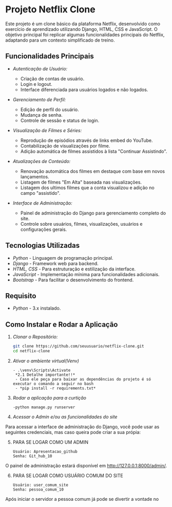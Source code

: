 # Projeto Netflix Clone

Este projeto é um clone básico da plataforma Netflix, desenvolvido como exercício de aprendizado utilizando Django, HTML, CSS e JavaScript. O objetivo principal foi replicar algumas funcionalidades principais do Netflix, adaptando para um contexto simplificado de treino.

## Funcionalidades Principais

- *Autenticação de Usuário:*
  - Criação de contas de usuário.
  - Login e logout.
  - Interface diferenciada para usuários logados e não logados.

- *Gerenciamento de Perfil:*
  - Edição de perfil do usuário.
  - Mudança de senha.
  - Controle de sessão e status de login.

- *Visualização de Filmes e Séries:*
  - Reprodução de episódios através de links embed do YouTube.
  - Contabilização de visualizações por filme.
  - Adição automática de filmes assistidos à lista "Continuar Assistindo".

- *Atualizações de Conteúdo:*
  - Renovação automática dos filmes em destaque com base em novos lançamentos.
  - Listagem de filmes "Em Alta" baseada nas visualizações.
  - Listagem dos ultimos filmes que a conta visualizou e adição no campo "assistido".

- *Interface de Administração:*
  - Painel de administração do Django para gerenciamento completo do site.
  - Controle sobre usuários, filmes, visualizações, usuários e configurações gerais.

## Tecnologias Utilizadas

- *Python* - Linguagem de programação principal.
- *Django* - Framework web para backend.
- *HTML, CSS* - Para estruturação e estilização da interface.
- *JavaScript* - Implementação mínima para funcionalidades adicionais.
- *Bootstrap* - Para facilitar o desenvolvimento do frontend.

## Requisito

- *Python* - 3.x instalado.

## Como Instalar e Rodar a Aplicação

1. *Clonar o Repositório:*

   ```bash
   git clone https://github.com/seuusuario/netflix-clone.git
   cd netflix-clone

2. *Ativar o ambiente virtual(Venv)*
    ```
   - .\venv\Scripts\Activate
     *2.1 Detalhe importante!!*
     - Caso ele peça para baixar as dependências do projeto é só executar o comando a seguir no bash
     - *pip install -r requirements.txt*

3. *Rodar a aplicação para a curtição*
    ```
    -python manage.py runserver

4. *Acessar o Admin e/ou as funcionalidades do site*

Para acessar a interface de administração do Django, você pode usar as seguintes credenciais, mas caso queira pode criar a sua própia:

5. PARA SE LOGAR COMO UM ADMIN
    ```
    Usuário: Apresentacao_github 
    Senha: Git_hub_10
O painel de administração estará disponível em http://127.0.0.1:8000/admin/.

6. PARA SE LOGAR COMO USUÁRIO COMUM DO SITE
    ```
    Usuário: user_comum_site
    Senha: pessoa_comum_10
Após iniciar o servidor a pessoa comum já pode se divertir a vontade no 